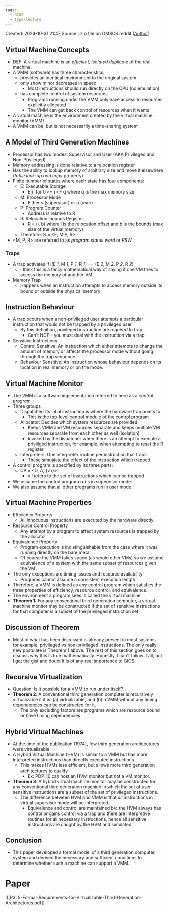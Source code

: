 ```yaml
---
tags:
  - GIOS
  - type/lecture
---
```

Created: 2024-10-31 21:47
Source: .zip file on OMSCS reddit ([Author](https://github.com/wynand1004))
## Virtual Machine Concepts
 - DEF: A virtual machine is an *efficient, isolated duplicate* of the real machine.
 - A VMM (software) has three characteristics:
	 - provides an identical environment to the original system
	 - only show minor decreases in speed
		 - Most instructions should run directly on the CPU (no emulation)
	 - has complete control of system resources
		 - Programs running under the VMM only have access to resources explicitly allocated
		 - The VMM can get back control of resources when it wants
 - A virtual machine is the environment created by the virtual machine monitor (VMM)
 - A VMM can be, but is not necessarily a time-sharing system

## A Model of Third Generation Machines
 - Processor has two modes: Supervisor and User (AKA Privileged and Non-Privileged)
 - Memory addressing is done relative to a relocation register
 - Has the ability to lookup memory of arbitrary size and move it elsewhere (*table look-up and copy* property)
 - Finite number of states where each state has four components:
	 - E: Executable Storage
		 - E[i] for 0 <= i <= q where q is the max memory size
	 - M: Processor Mode
		 - Either s (supervisor) or u (user)
	 - P: Program Counter
		 - Address is relative to R
	 - R: Relocation-bounds Register
		 - R = (l, b) where l is the relocation offset and b is the bounds (max size of the virtual memory)
	 - Therefore: S = <E, M P, R>
 - <M, P, R> are referred to as *program status word* or *PSW*

### Traps
 - A trap activates if i(E _1_, M _1_, P _1_, R _1_) == (E _2_, M _2_, P _2_, R _2_)
	 - I think this is a fancy mathematical way of saying if one VM tries to access the memory of another VM
 - Memory Trap
	 - Happens when an instruction attempts to access memory outside its bound or outside the physical memory

## Instruction Behaviour
 - A trap occurs when a non-privileged user attempts a particular instruction that would not be trapped by a privileged user
	 - By this definition, privileged instruction are *required* to trap
		 - Can't NOP - you must deal with the instruction via a trap
 - Sensitive Instructions
	 - Control Sensitive: An instruction which either attempts to change the amount of memory or affects the processor mode without going through the trap sequence
	 - Behaviour Sensitive: An instruction whose behaviour depends on its location in real memory or on the mode.

## Virtual Machine Monitor
 - The VMM is a software implementation referred to here as a *control program*
 - Three groups
	 - Dispatcher: Its intial instruction is where the hardware trap points to
		 - This is the top-level control module of the control program
	 - Allocator: Decides which system resources are provided
		 - Keeps VMM and VM resources separate and keeps multiple VM resources separate from each other as well (isolation)
		 - Invoked by the dispatcher when there is an attempt to execute a priviliged instruction, for example, when attempting to reset the R register
	 - Interpreters: One interpreter routine per instruction that traps
		 - These simualate the effect of the instruction which trapped
 - A control program is specified by its three parts:
	 - CP = <D, A, {v _i_}>
		 - v _i_ refers to the set of instructions which can be trapped
 - We assume the control program runs in supervisor mode
 - We also assume that all other programs run in user mode

## Virtual Machine Properties
 - Efficiency Property
	 - All innocuous instructions are executed by the hardware directly
 - Resource Control Property
	 - Any attempt by a program to affect system resources is trapped by the allocator
 - Equivalence Property
	 - Program execution is indistinguishable from the case where it was running directly on the bare metal
	 - Of course the VMM takes space (as would other VMs) so we assume equivalence of a system with the same subset of resources given the VM
 - The only exceptions are timing issues and resource availability
	 - Programs cannot assume a consistent execution length
 - Therefore, a VMM is defined as any control program which satisfies the three properties of efficiency, resource control, and equivalence.
 - The environment a program sees is called the virtual machine
 - **Theorem 1:** For any conventional third generation computer, a virtual machine monitor may be constructed if the set of sensitive instructions for that computer is a subset of the privileged instruction set.

## Discussion of Theorem
 - Most of what has been discussed is already present in most systems - for example, privileged vs non-privileged instructions. The only really new postulate is Theorem 1 above.  The rest of this section goes on to discuss why this is true mathematically. Honestly, I can't follow it all, but I get the gist and doubt it is of any real importance to GIOS.

## Recursive Virtualization
 - Question: Is it possible for a VMM to run under itself?
 - **Theorem 2**: A conventional third generation computer is recursively virtualizable if it is: (a) virtualizable, and (b) a VMM without any timing dependencies can be constructed for it.
	 - The only excluding factors are programs which are resource bound or have timing dependencies

## Hybrid Virtual Machines
 - At the time of the publication (1974), few third generation architectures were virtualizable
 - A Hybrid Virtual Machine (HVM) is simiar to a VMM but has more interpreted instructions than directly executed instructions.
	 - This makes HVMs less efficient, but allows more third generation architectures to qualify
		 - Ex: PDP-10 can host an HVM monitor but not a VM monitor.
 - **Theorem 3**: A hybrid virtual machine monitor may be constructed for any conventional third generation machine in which the set of user sensitive instructions are a subset of the set of privileged instructions.
	 - The difference between HVM and VMM is that *all* instructions in virtual supervisor mode will be interpreted. 
		 - Equivalence and control are maintained b/c the HVM always has control or gains control via a trap and there are interpretive routines for all necessary instructions, hence all sensitive instructions are caught by the HVM and simulated

## Conclusion
 - This paper developed a formal model of a third generation computer system and derived the necessary and sufficient conditions to determine whether such a machine can support a VMM.

# Paper
![[P3L5-Formal-Requirements-for-Virtualizable-Third-Generation-Architectures.pdf]]


